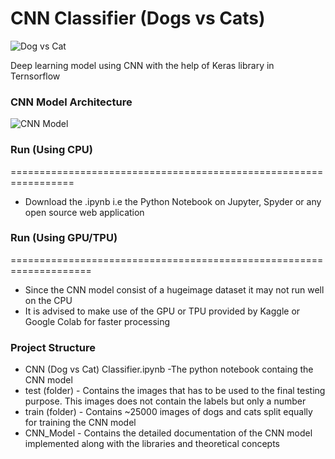 # CNN Classifier (Dogs vs Cats)


![Dog vs Cat](https://i.ibb.co/qJNnzwY/rsz-1dog-vs-cat.jpg)



Deep learning model using CNN with the help of Keras library in Ternsorflow



### CNN Model Architecture
 
![CNN Model](https://i.ibb.co/BfZPvbp/cnn-classifier.jpg)


### Run (Using CPU)
=================================================================
- Download the .ipynb i.e the Python Notebook on Jupyter, Spyder or any open source web application

### Run (Using GPU/TPU)
====================================================================
- Since the CNN model consist of a hugeimage dataset it may not run well on the CPU
- It is advised to make use of the GPU or TPU provided by Kaggle or Google Colab for faster processing

### Project Structure
- CNN (Dog vs Cat) Classifier.ipynb -The python notebook containg the CNN model 
- test (folder)  - Contains the images that has to be used to the final testing purpose. This images does not contain the labels but only a number 
- train (folder) - Contains ~25000 images of dogs and cats split equally for training the CNN model
- CNN_Model - Contains the detailed documentation of the CNN model implemented along with the libraries and theoretical concepts
